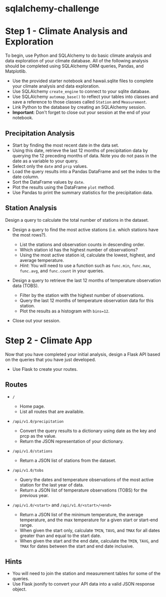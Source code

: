 # sqlalchemy-challenge

# Step 1 - Climate Analysis and Exploration
To begin, use Python and SQLAlchemy to do basic climate analysis and data exploration of your climate database. All of the following analysis should be completed using SQLAlchemy ORM queries, Pandas, and Matplotlib.

- Use the provided starter notebook and hawaii.sqlite files to complete your climate analysis and data exploration.
- Use SQLAlchemy `create_engine` to connect to your sqlite database.
- Use SQLAlchemy `automap_base()` to reflect your tables into classes and save a reference to those classes called `Station` and `Measurement`.
- Link Python to the database by creating an SQLAlchemy session.
- **Important**: Don't forget to close out your session at the end of your notebook.

## Precipitation Analysis
- Start by finding the most recent date in the data set.
- Using this date, retrieve the last 12 months of precipitation data by querying the 12 preceding months of data. Note you do not pass in the date as a variable to your query.
- Select only the `date` and `prcp` values.
- Load the query results into a Pandas DataFrame and set the index to the date column.
- Sort the DataFrame values by `date`.
- Plot the results using the DataFrame `plot` method.
- Use Pandas to print the summary statistics for the precipitation data.

## Station Analysis
Design a query to calculate the total number of stations in the dataset.

- Design a query to find the most active stations (i.e. which stations have the most rows?).
    - List the stations and observation counts in descending order.
    - Which station id has the highest number of observations?
    - Using the most active station id, calculate the lowest, highest, and average temperature.
    - *Hint*: You will need to use a function such as `func.min`, `func.max`, `func.avg`, and `func.count` in your queries.

- Design a query to retrieve the last 12 months of temperature observation data (TOBS).
    - Filter by the station with the highest number of observations.
    - Query the last 12 months of temperature observation data for this station.
    - Plot the results as a histogram with `bins=12`.
- Close out your session.

# Step 2 - Climate App
Now that you have completed your initial analysis, design a Flask API based on the queries that you have just developed.

- Use Flask to create your routes.

## Routes

- `/`
    - Home page.
    - List all routes that are available.

- `/api/v1.0/precipitation`
    - Convert the query results to a dictionary using date as the key and prcp as the value.
    - Return the JSON representation of your dictionary.

- `/api/v1.0/stations`
    - Return a JSON list of stations from the dataset.

- `/api/v1.0/tobs`
    - Query the dates and temperature observations of the most active station for the last year of data.
    - Return a JSON list of temperature observations (TOBS) for the previous year.

- `/api/v1.0/<start>` and `/api/v1.0/<start>/<end>`
    - Return a JSON list of the minimum temperature, the average temperature, and the max temperature for a given start or start-end range.
    - When given the start only, calculate `TMIN`, `TAVG`, and `TMAX` for all dates greater than and equal to the start date.
    - When given the start and the end date, calculate the `TMIN`, `TAVG`, and `TMAX` for dates between the start and end date inclusive.

## Hints

- You will need to join the station and measurement tables for some of the queries.
- Use Flask jsonify to convert your API data into a valid JSON response object.
